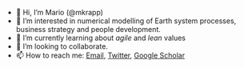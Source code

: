 - 👋 Hi, I’m Mario (@mkrapp)
- 👀 I’m interested in numerical modelling of Earth system processes, business strategy and people development. 
- 🌱 I’m currently learning about *agile* and *lean* values
- 💞️ I’m looking to collaborate. 
- 📫 How to reach me: [Email](mailto:mariokrapp@gmail.com), [Twitter](https://twitter.com/mkrapp3000), [Google Scholar](https://scholar.google.com/citations?user=Opzrl-cAAAAJ&hl=en)

<!---
mkrapp/mkrapp is a ✨ special ✨ repository because its `README.md` (this file) appears on your GitHub profile.
You can click the Preview link to take a look at your changes.
--->
